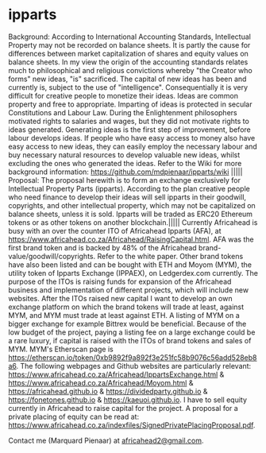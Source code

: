 # ipparts
Background: According to International Accounting Standards, Intellectual
Property may not be recorded on balance sheets. It is partly the cause for
differences between market capitalization of shares and equity values on balance sheets.
In my view the origin of the accounting standards relates much to
philosophical and religious convictions whereby "the Creator who forms" new
ideas, "is" sacrificed. The capital of new ideas has been and currently is,
subject to the use of "intelligence". Consequentially it is very difficult
for creative people to monetize their ideas. Ideas are common property and
free to appropriate. Imparting of ideas is protected in secular Constitutions
and Labour Law. During the Enlightenment philosophers motivated rights to
salaries and wages, but they did not motivate rights to ideas generated.
Generating ideas is the first step of improvement, before labour develops ideas. If people who have easy
access to money also have easy access to new ideas, they can easily employ
the necessary labour and buy necessary natural resources to develop valuable
new ideas, whilst excluding the ones who generated the ideas. Refer to the Wiki
for more background information: https://github.com/mdpienaar/ipparts/wiki |||||
Proposal: The proposal herewith is to form an exchange exclusively for
Intellectual Property Parts (ipparts). According to the plan creative people
who need finance to develop their ideas will sell ipparts in their goodwill, copyrights,
and other intellectual property, which may not be capitalized on balance sheets, unless it is sold.
Ipparts will be traded as ERC20 Ethereum tokens or as other tokens on another
blockchain.||||| Currently Africahead is busy with an over the counter ITO of Africahead Ipparts (AFA), at
https://www.africahead.co.za/Africahead/RaisingCapital.html. AFA was the first brand token and is backed by 48% of the
Africahead brand-value/goodwill/copyrights. Refer to the white paper.
Other brand tokens have also been listed and can be bought with ETH and Moyom (MYM), the utility token of Ipparts
Exchange (IPPAEX), on Ledgerdex.com currently. The purpose of the ITOs is raising funds for expansion
of the Africahead business and implementation of different projects, which will include new websites. After the ITOs
raised new
capital I want to develop an own exchange platform on which the brand tokens will trade at least, against MYM, and MYM must
trade at least against ETH. A listing of MYM on a bigger exchange for example Bittrex would be beneficial. Because of the
low budget of the project, paying a listing fee on a large exchange could be a rare luxury, if capital is raised with the
ITOs of brand tokens and sales of MYM. MYM's Etherscan
page is https://etherscan.io/token/0xb9892f9a892f3e251fc58b9076c56add528eb8a6.
The following webpages and Github websites are particularly relevant:
https://www.africahead.co.za/Africahead/IppartsExchange.html & https://www.africahead.co.za/Africahead/Moyom.html &
https://africahead.github.io & https://dividedparty.github.io & https://fonetones.github.io &
https://kaeuoi.github.io.
I have to sell equity currently in Africahead to raise capital for the project. A proposal for a private placing of
equity can be read at: https://www.africahead.co.za/indexfiles/SignedPrivatePlacingProposal.pdf.

Contact me (Marquard Pienaar) at africahead2@gmail.com.
